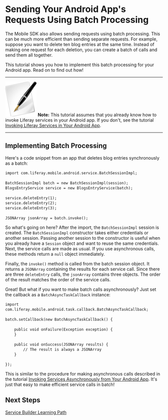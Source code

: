 # Sending Your Android App's Requests Using Batch Processing 

The Mobile SDK also allows sending requests using batch processing. This can be
much more efficient than sending separate requests. For example, suppose you 
want to delete ten blog entries at the same time. Instead of making one request 
for each deletion, you can create a batch of calls and send them all together. 

This tutorial shows you how to implement this batch processing for your Android 
app. Read on to find out how! 

---

![note](../../images/tip-pen-paper.png) **Note:** This tutorial assumes that you 
already know how to invoke Liferay services in your Android app. If you don't, 
see the tutorial [Invoking Liferay Services in Your Android App](https://www-ldn.liferay.com/develop/tutorials/-/knowledge_base/invoking-liferay-services-android-lp-6-2-develop-tutorial).

---

## Implementing Batch Processing 

Here's a code snippet from an app that deletes blog entries synchronously as a
batch: 

    import com.liferay.mobile.android.service.BatchSessionImpl;

    BatchSessionImpl batch = new BatchSessionImpl(session);
    BlogsEntryService service = new BlogsEntryService(batch);

    service.deleteEntry(1);
    service.deleteEntry(2);
    service.deleteEntry(3);

    JSONArray jsonArray = batch.invoke();

So what's going on here? After the import, the `BatchSessionImpl` session is 
created. The `BatchSessionImpl` constructor takes either credentials or another 
session. Passing another session to the constructor is useful when you 
already have a `Session` object and want to reuse the same credentials. Next, 
the service calls are made as usual. If you use asynchronous calls, these 
methods return a `null` object immediately. 

Finally, the `invoke()` method is called from the batch session object. It
returns a `JSONArray` containing the results for each service call. Since there
are three `deleteEntry` calls, the `jsonArray` contains three objects. The order
of the result matches the order of the service calls. 

Great! But what if you want to make batch calls asynchronously? Just set the 
callback as a `BatchAsyncTaskCallback` instance: 

    import com.liferay.mobile.android.task.callback.BatchAsyncTaskCallback;

    batch.setCallback(new BatchAsyncTaskCallback() {

        public void onFailure(Exception exception) {
        }

        public void onSuccess(JSONArray results) {
            // The result is always a JSONArray 
        }

    });

This is similar to the procedure for making asynchronous calls described in the 
tutorial [Invoking Services Asynchronously from Your Android App](https://www-ldn.liferay.com/develop/tutorials/-/knowledge_base/invoking-services-asynchronously-android-lp-6-2-develop-tutorial). 
It's just that easy to make efficient service calls in batch! 

## Next Steps

[Service Builder Learning Path](http://www.liferay.com/)
